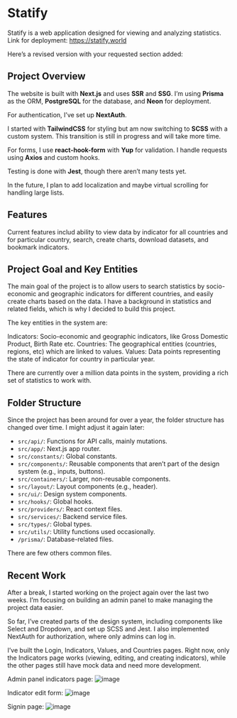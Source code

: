 # Statify

Statify is a web application designed for viewing and analyzing statistics. Link for deployment: https://statify.world

Here’s a revised version with your requested section added:

## Project Overview

The website is built with **Next.js** and uses **SSR** and **SSG**. I’m using **Prisma** as the ORM, **PostgreSQL** for the database, and **Neon** for deployment.

For authentication, I’ve set up **NextAuth**.

I started with **TailwindCSS** for styling but am now switching to **SCSS** with a custom system. This transition is still in progress and will take more time.

For forms, I use **react-hook-form** with **Yup** for validation. I handle requests using **Axios** and custom hooks.

Testing is done with **Jest**, though there aren’t many tests yet.

In the future, I plan to add localization and maybe virtual scrolling for handling large lists.

## Features

Current features includ ability to view data by indicator for all countries and for particular country, search, create charts, download datasets, and bookmark indicators.

## Project Goal and Key Entities

The main goal of the project is to allow users to search statistics by socio-economic and geographic indicators for different countries, and easily create charts based on the data. I have a background in statistics and related fields, which is why I decided to build this project.

The key entities in the system are:

Indicators: Socio-economic and geographic indicators, like Gross Domestic Product, Birth Rate etc.
Countries: The geographical entities (countries, regions, etc) which are linked to values.
Values: Data points representing the state of indicator for country in particular year.

There are currently over a million data points in the system, providing a rich set of statistics to work with.

## Folder Structure

Since the project has been around for over a year, the folder structure has changed over time. I might adjust it again later:

- `src/api/`: Functions for API calls, mainly mutations.
- `src/app/`: Next.js app router.
- `src/constants/`: Global constants.
- `src/components/`: Reusable components that aren’t part of the design system (e.g., inputs, buttons).
- `src/containers/`: Larger, non-reusable components.
- `src/layout/`: Layout components (e.g., header).
- `src/ui/`: Design system components.
- `src/hooks/`: Global hooks.
- `src/providers/`: React context files.
- `src/services/`: Backend service files.
- `src/types/`: Global types.
- `src/utils/`: Utility functions used occasionally.
- `/prisma/`: Database-related files.

There are few others common files.

## Recent Work

After a break, I started working on the project again over the last two weeks. I’m focusing on building an admin panel to make managing the project data easier.

So far, I’ve created parts of the design system, including components like Select and Dropdown, and set up SCSS and Jest. I also implemented NextAuth for authorization, where only admins can log in.

I’ve built the Login, Indicators, Values, and Countries pages. Right now, only the Indicators page works (viewing, editing, and creating indicators), while the other pages still have mock data and need more development.

Admin panel indicators page:
![image](https://github.com/user-attachments/assets/045c6260-32c6-4fa1-9894-f4f2c57393da)

Indicator edit form:
![image](https://github.com/user-attachments/assets/e08364f2-c41c-40ee-b6b5-2c4c5ceb4968)

Signin page:
![image](https://github.com/user-attachments/assets/76be1c6a-c4de-4cfc-b1b6-cb2765341efc)


